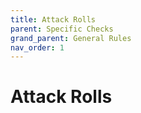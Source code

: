 ```yaml
---
title: Attack Rolls
parent: Specific Checks
grand_parent: General Rules
nav_order: 1
---
```


# Attack Rolls

